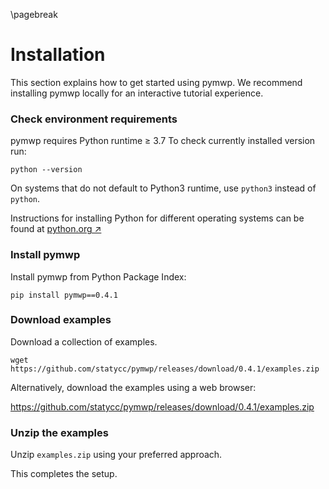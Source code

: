 \pagebreak

# Installation

This section explains how to get started using pymwp. 
We recommend installing pymwp locally for an interactive tutorial experience.  

### <i class="bi bi-1-square-fill"></i>Check environment requirements

pymwp requires Python runtime $\geq$ 3.7 To check currently installed version run:

```console
python --version 
```

On systems that do not default to Python3 runtime, use `python3` instead of `python`.

Instructions for installing Python for different operating systems can be found at 
<a href="https://www.python.org/downloads/" target="blank" rel="nofollow noreferrer">python.org ↗</a>  

### <i class="bi bi-2-square-fill"></i>Install pymwp

Install pymwp from Python Package Index:

```console
pip install pymwp==0.4.1
```

### <i class="bi bi-3-square-fill"></i>Download examples

Download a collection of examples.

```console
wget https://github.com/statycc/pymwp/releases/download/0.4.1/examples.zip
```

Alternatively, download the examples using a web browser:

<https://github.com/statycc/pymwp/releases/download/0.4.1/examples.zip>  

### <i class="bi bi-4-square-fill"></i>Unzip the examples

Unzip `examples.zip` using your preferred approach.

This completes the setup.


